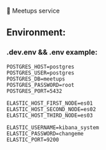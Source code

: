 🎉 Meetups service

## Environment:

### .dev.env && .env example:

```
POSTGRES_HOST=postgres
POSTGRES_USER=postgres
POSTGRES_DB=meetups
POSTGRES_PASSWORD=root
POSTGRES_PORT=5432

ELASTIC_HOST_FIRST_NODE=es01
ELASTIC_HOST_SECOND_NODE=es02
ELASTIC_HOST_THIRD_NODE=es03

ELASTIC_USERNAME=kibana_system
ELASTIC_PASSWORD=changeme
ELASTIC_PORT=9200

```
